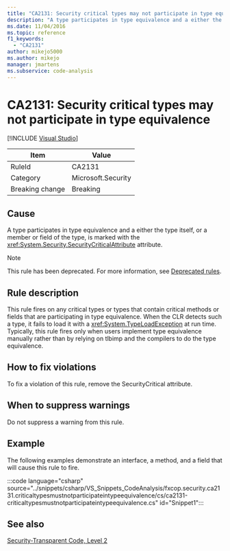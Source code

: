 ```yaml
---
title: "CA2131: Security critical types may not participate in type equivalence"
description: "A type participates in type equivalence and a either the type itself, or a member or field of the type, is marked with the SecurityCritical attribute."
ms.date: 11/04/2016
ms.topic: reference
f1_keywords:
  - "CA2131"
author: mikejo5000
ms.author: mikejo
manager: jmartens
ms.subservice: code-analysis
---
```

# CA2131: Security critical types may not participate in type equivalence

 [!INCLUDE [Visual Studio](~/includes/applies-to-version/vs-windows-only.md)]

|Item|Value|
|-|-|
|RuleId|CA2131|
|Category|Microsoft.Security|
|Breaking change|Breaking|

## Cause
A type participates in type equivalence and a either the type itself, or a member or field of the type, is marked with the <xref:System.Security.SecurityCriticalAttribute> attribute.

> [!NOTE]
> This rule has been deprecated. For more information, see [Deprecated rules](fxcop-unported-deprecated-rules.md).

## Rule description
This rule fires on any critical types or types that contain critical methods or fields that are participating in type equivalence. When the CLR detects such a type, it fails to load it with a <xref:System.TypeLoadException> at run time. Typically, this rule fires only when users implement type equivalence manually rather than by relying on tlbimp and the compilers to do the type equivalence.

## How to fix violations
To fix a violation of this rule, remove the SecurityCritical attribute.

## When to suppress warnings
Do not suppress a warning from this rule.

## Example
The following examples demonstrate an interface, a method, and a field that will cause this rule to fire.

:::code language="csharp" source="../snippets/csharp/VS_Snippets_CodeAnalysis/fxcop.security.ca2131.criticaltypesmustnotparticipateintypeequivalence/cs/ca2131-criticaltypesmustnotparticipateintypeequivalence.cs" id="Snippet1":::

## See also
[Security-Transparent Code, Level 2](/dotnet/framework/misc/security-transparent-code-level-2)
